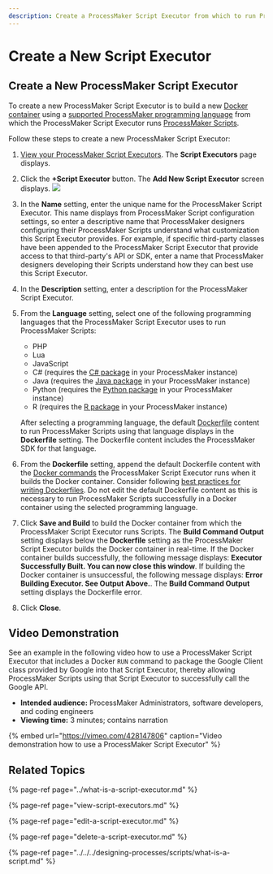 ```yaml
---
description: Create a ProcessMaker Script Executor from which to run ProcessMaker Scripts.
---
```


# Create a New Script Executor

## Create a New ProcessMaker Script Executor

To create a new ProcessMaker Script Executor is to build a new [Docker container](https://www.docker.com/resources/what-container) using a [supported ProcessMaker programming language](../what-is-a-script-executor.md#supported-programming-languages) from which the ProcessMaker Script Executor runs [ProcessMaker Scripts](../../../designing-processes/scripts/what-is-a-script.md).

Follow these steps to create a new ProcessMaker Script Executor:

1. [View your ProcessMaker Script Executors](view-script-executors.md#view-all-processmaker-script-executors). The **Script Executors** page displays.
2. Click the **+Script Executor** button. The **Add New Script Executor**    screen displays. ![](../../../.gitbook/assets/add-a-new-script-executor-screen-admin.png) 
3. In the **Name** setting, enter the unique name for the ProcessMaker Script Executor. This name displays from ProcessMaker Script configuration settings, so enter a descriptive name that ProcessMaker designers configuring their ProcessMaker Scripts understand what customization this Script Executor provides. For example, if specific third-party classes have been appended to the ProcessMaker Script Executor that provide access to that third-party's API or SDK, enter a name that ProcessMaker designers developing their Scripts understand how they can best use this Script Executor.
4. In the **Description** setting, enter a description for the ProcessMaker Script Executor.
5. From the **Language** setting, select one of the following programming languages that the ProcessMaker Script Executor uses to run ProcessMaker Scripts:

   * PHP
   * Lua
   * JavaScript
   * C\# \(requires the [C\# package](../../../package-development-distribution/package-a-connector/c-package.md) in your ProcessMaker instance\)
   * Java \(requires the [Java package](../../../package-development-distribution/package-a-connector/java-package.md) in your ProcessMaker instance\)
   * Python \(requires the [Python package](../../../package-development-distribution/package-a-connector/python-package.md) in your ProcessMaker instance\)
   * R \(requires the [R package](../../../package-development-distribution/package-a-connector/r-package.md) in your ProcessMaker instance\)

   After selecting a programming language, the default [Dockerfile](https://docs.docker.com/engine/reference/builder/#:~:text=A%20Dockerfile%20is%20a%20text,can%20use%20in%20a%20Dockerfile%20.) content to run ProcessMaker Scripts using that language displays in the **Dockerfile** setting. The Dockerfile content includes the ProcessMaker SDK for that language.

6. From the **Dockerfile** setting, append the default Dockerfile content with the [Docker commands](https://docs.docker.com/engine/reference/commandline/docker/) the ProcessMaker Script Executor runs when it builds the Docker container. Consider following [best practices for writing Dockerfiles](https://docs.docker.com/develop/develop-images/dockerfile_best-practices/). Do not edit the default Dockerfile content as this is necessary to run ProcessMaker Scripts successfully in a Docker container using the selected programming language.
7. Click **Save and Build** to build the Docker container from which the ProcessMaker Script Executor runs Scripts. The **Build Command Output** setting displays below the **Dockerfile** setting as the ProcessMaker Script Executor builds the Docker container in real-time. If the Docker container builds successfully, the following message displays: **Executor Successfully Built. You can now close this window**. If building the Docker container is unsuccessful, the following message displays: **Error Building Executor. See Output Above.**. The **Build Command Output** setting displays the Dockerfile error.
8. Click **Close**.

## Video Demonstration

See an example in the following video how to use a ProcessMaker Script Executor that includes a Docker `RUN` command to package the Google Client class provided by Google into that Script Executor, thereby allowing ProcessMaker Scripts using that Script Executor to successfully call the Google API.

* **Intended audience:** ProcessMaker Administrators, software developers, and coding engineers
* **Viewing time:** 3 minutes; contains narration

{% embed url="https://vimeo.com/428147806" caption="Video demonstration how to use a ProcessMaker Script Executor" %}

## Related Topics

{% page-ref page="../what-is-a-script-executor.md" %}

{% page-ref page="view-script-executors.md" %}

{% page-ref page="edit-a-script-executor.md" %}

{% page-ref page="delete-a-script-executor.md" %}

{% page-ref page="../../../designing-processes/scripts/what-is-a-script.md" %}

